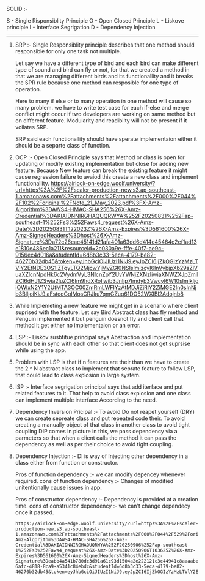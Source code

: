 SOLID :-

S - Single Risponsiblity Principle
O - Open Closed Principle
L - Liskove principle
I - Interface Segrigation
D - Dependency Injection

-------------------------------------------------

1. SRP :-
           Single Responsiblity principle describes that one method should responsible for only one task not multiple.

   Let say we have a different type of bird and each bird can make different type of sound and bird can fly or not, for that we created a method in that we are managing different birds and
   its functionallity and it breaks the SPR rule because one method can resposible for one type of operation.

   Here to many if else or to many operation in one method will cause so many problem. we have to write test case for each if-else and merge conflict might occur if two developers are working on same method but on
   different feature. Modularity and readiblity will not be present if it voilates SRP.

   SRP said each functionallity should have sperate implementaion either it should be a separte class of function.

2. OCP :-
           Open Closed Principle says that Method or class is open for updating or modify existing implementation but close for adding new feature.
           Because New feature can break the existing feature it might cause regression failure to avaiod this create a new class and implement functionallity.
   https://airlock-on-edge.woolf.university/?url=https%3A%2F%2Fscaler-production-new.s3.ap-southeast-1.amazonaws.com%2Fattachments%2Fattachments%2F000%2F044%2F102%2Foriginal%2FNote_21_May_2023.pdf%3FX-Amz-Algorithm%3DAWS4-HMAC-SHA256%26X-Amz-Credential%3DAKIAIDNNIRGHAQUQRWYA%252F20250831%252Fap-southeast-1%252Fs3%252Faws4_request%26X-Amz-Date%3D20250831T122023Z%26X-Amz-Expires%3D561600%26X-Amz-SignedHeaders%3Dhost%26X-Amz-Signature%3Da72c26cac45141d21afa401a63dd6d414e45464c2ef1ad13e1810e486ec1a211&resourceId=2c030a9e-fffe-40f7-ae9c-9156ec4d016a&studentId=6d8b3c33-5eca-4179-be82-46270b32db45&token=eyJhbGciOiJIUzI1NiJ9.eyJpZCI6IjZkOGIzYzMzLTVlY2EtNDE3OS1iZTgyLTQ2MjcwYjMyZGI0NSIsImlzcyI6InVybjpXb29sZlVuaXZlcnNpdHk6c2VydmVyL3NlcnZpY2UvYWNjZXNzIiwiaXNWZXJpZmllZCI6dHJ1ZSwia2luZCI6Im9hdXRoIiwib3JnIjp7Imdyb3VwcyI6W10sImlkIjoiOWIxN2Y1Y2UtMTA3OC00ZmRmLWFlYzAtMDJiZjRlY2ZiMGE2In0sInNjb3BlIjoiKiJ9.aFsteoGqlMosCRJku7qmGZuq61DO52WXIBl2Adojnb8

3. While Implemeting a new feature we might get in a scenario where client suprised with the feature. Let say Bird Abstract class has fly method and Penguin implemented it but penguin doesnot fly and client call that method it get either no implementaion or an error.

4. LSP :- Liskov susbtitue principal says Abstraction and implementation should be in sync with each other so that client does not get suprsise while using the app.

5. Problem with LSP is that if n features are their than we have to create the 2 ^ N abstract class to implement that seprate feature to follow LSP, that could lead to class explosion in large system.

6. ISP :- Interface segrigation principal says that add iterface and put related features to it. That help to avoid class explosion and one class can implement multiple interface According to the need.

7. Dependency Inversion Pricipal :- To avoid Do not reapet yourself (DRY) we can create sepreate class and put repeated code their. To avoid creating a manually object of that class in another class to avoid tight coupling DIP comes in picture in this, we pass dependency via a parmeters so that when a client calls the method it can pass the dependency as well as per their choice to avoid tight coupling.

8. Dependency Injection :- DI is way of Injecting other dependency in a class either from function or constructor.

   Pros of function dependency :- we can modify depencey whenever required.
   cons of function dependency :- Changes of modified unitentionally cause issues in app.

   Pros of constructor dependency :- Dependency is provided at a creation time.
   cons of constructor dependency :- we can't change dependecy once it passed.

   ```
   https://airlock-on-edge.woolf.university/?url=https%3A%2F%2Fscaler-production-new.s3.ap-southeast-1.amazonaws.com%2Fattachments%2Fattachments%2F000%2F044%2F529%2Foriginal%2FNote_23_May_2023.pdf%3FX-Amz-Algorithm%3DAWS4-HMAC-SHA256%26X-Amz-Credential%3DAKIAIDNNIRGHAQUQRWYA%252F20250906%252Fap-southeast-1%252Fs3%252Faws4_request%26X-Amz-Date%3D20250906T103625Z%26X-Amz-Expires%3D561600%26X-Amz-SignedHeaders%3Dhost%26X-Amz-Signature%3Deabb4a541b780dc3d91a61c93d1504a2e222121c3c44941c8aaaabeb030d34da&resourceId=b9cae25e-6afc-4818-8ca9-a5341c84ebdc&studentId=6d8b3c33-5eca-4179-be82-46270b32db45&token=eyJhbGciOiJIUzI1NiJ9.eyJpZCI6IjZkOGIzYzMzLTVlY2EtNDE3OS1iZTgyLTQ2MjcwYjMyZGI0NSIsImlzcyI6InVybjpXb29sZlVuaXZlcnNpdHk6c2VydmVyL3NlcnZpY2UvYWNjZXNzIiwiaXNWZXJpZmllZCI6dHJ1ZSwia2luZCI6Im9hdXRoIiwib3JnIjp7Imdyb3VwcyI6W10sImlkIjoiOWIxN2Y1Y2UtMTA3OC00ZmRmLWFlYzAtMDJiZjRlY2ZiMGE2In0sInNjb3BlIjoiKiJ9.aFsteoGqlMosCRJku7qmGZuq61DO52WXIBl2Adojnb8
   ```
